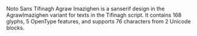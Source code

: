 Noto Sans Tifinagh Agraw Imazighen is a sanserif design in the AgrawImazighen variant for texts in the Tifinagh script. It contains 168 glyphs, 5 OpenType features, and supports 76 characters from 2 Unicode blocks.